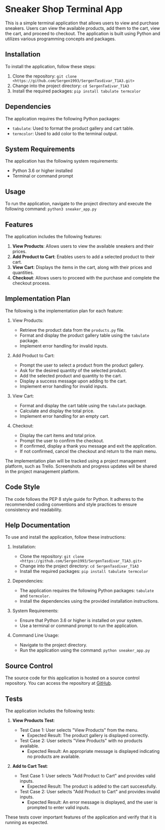 # Sneaker Shop Terminal App

This is a simple terminal application that allows users to view and purchase sneakers. Users can view the available products, add them to the cart, view the cart, and proceed to checkout. The application is built using Python and utilizes various programming concepts and packages.

## Installation

To install the application, follow these steps:

1. Clone the repository: `git clone <https://github.com/Sergen1993/SergenTasdivar_T1A3.git>`
2. Change into the project directory: `cd SergenTadivar_T1A3`
3. Install the required packages: `pip install tabulate termcolor`

## Dependencies

The application requires the following Python packages:

- `tabulate`: Used to format the product gallery and cart table.
- `termcolor`: Used to add color to the terminal output.

## System Requirements

The application has the following system requirements:

- Python 3.6 or higher installed
- Terminal or command prompt

## Usage

To run the application, navigate to the project directory and execute the following command: `python3 sneaker_app.py`


## Features

The application includes the following features:

1. **View Products**: Allows users to view the available sneakers and their prices.
2. **Add Product to Cart**: Enables users to add a selected product to their cart.
3. **View Cart**: Displays the items in the cart, along with their prices and quantities.
4. **Checkout**: Allows users to proceed with the purchase and complete the checkout process.

## Implementation Plan

The following is the implementation plan for each feature:

1. View Products:
   - Retrieve the product data from the `products.py` file.
   - Format and display the product gallery table using the `tabulate` package.
   - Implement error handling for invalid inputs.

2. Add Product to Cart:
   - Prompt the user to select a product from the product gallery.
   - Ask for the desired quantity of the selected product.
   - Add the selected product and quantity to the cart.
   - Display a success message upon adding to the cart.
   - Implement error handling for invalid inputs.

3. View Cart:
   - Format and display the cart table using the `tabulate` package.
   - Calculate and display the total price.
   - Implement error handling for an empty cart.

4. Checkout:
   - Display the cart items and total price.
   - Prompt the user to confirm the checkout.
   - If confirmed, display a thank you message and exit the application.
   - If not confirmed, cancel the checkout and return to the main menu.

The implementation plan will be tracked using a project management platform, such as Trello. Screenshots and progress updates will be shared in the project management platform.

## Code Style

The code follows the PEP 8 style guide for Python. It adheres to the recommended coding conventions and style practices to ensure consistency and readability.

## Help Documentation

To use and install the application, follow these instructions:

1. Installation:
   - Clone the repository: `git clone <https://github.com/Sergen1993/SergenTasdivar_T1A3.git>`
   - Change into the project directory: `cd SergenTasdivar_T1A3`
   - Install the required packages: `pip install tabulate termcolor`

2. Dependencies:
   - The application requires the following Python packages: `tabulate` and `termcolor`.
   - Install the dependencies using the provided installation instructions.

3. System Requirements:
   - Ensure that Python 3.6 or higher is installed on your system.
   - Use a terminal or command prompt to run the application.

4. Command Line Usage:
   - Navigate to the project directory.
   - Run the application using the command: `python sneaker_app.py`

## Source Control

The source code for this
application is hosted on a source control repository. You can access the repository at [GitHub](https://github.com/Sergen1993/SergenTasdivar_T1A3.git).

## Tests

The application includes the following tests:

1. **View Products Test**:
   - Test Case 1: User selects "View Products" from the menu.
     - Expected Result: The product gallery is displayed correctly.
   - Test Case 2: User selects "View Products" with no products available.
     - Expected Result: An appropriate message is displayed indicating no products are available.

2. **Add to Cart Test**:
   - Test Case 1: User selects "Add Product to Cart" and provides valid inputs.
     - Expected Result: The product is added to the cart successfully.
   - Test Case 2: User selects "Add Product to Cart" and provides invalid inputs.
     - Expected Result: An error message is displayed, and the user is prompted to enter valid inputs.

These tests cover important features of the application and verify that it is running as expected.

